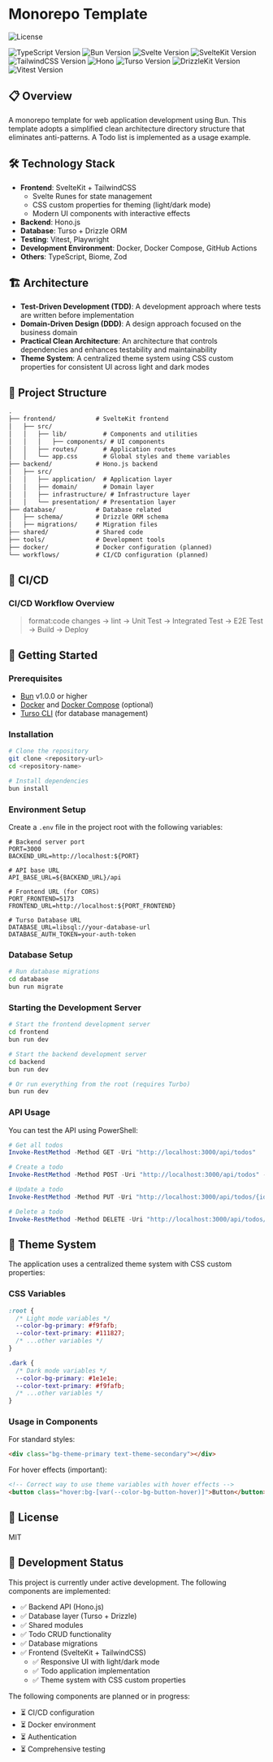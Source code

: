 # Monorepo Template

![License](https://img.shields.io/badge/license-MIT-green.svg)

![TypeScript Version](https://img.shields.io/badge/Typescript-v5.8.2-blue.svg?logo=TypeScript)
![Bun Version](https://img.shields.io/badge/Bun-v1.2.4-blue.svg?logo=Bun)
![Svelte Version](https://img.shields.io/badge/Svelte-v5.22.6-blue.svg?logo=Svelte)
![SvelteKit Version](https://img.shields.io/badge/SvelteKit-v2.19.0-blue.svg?logo=Svelte)
![TailwindCSS Version](https://img.shields.io/badge/TailwindCSS-v4.0-blue.svg?logo=TailwindCSS)
![Hono](https://img.shields.io/badge/Hono.js-v4.7.4-blue.svg?logo=Hono)
![Turso Version](https://img.shields.io/badge/Turso-v0.98.2-blue.svg?logo=Turso)
![DrizzleKit Version](https://img.shields.io/badge/DrizzleKit-v0.30.4-blue.svg?logo=Drizzle)
![Vitest Version](https://img.shields.io/badge/Vitest-v3.0.8+-blue.svg?logo=Vitest)

## 📋 Overview

A monorepo template for web application development using Bun. This template adopts a simplified clean architecture directory structure that eliminates anti-patterns. A Todo list is implemented as a usage example.

## 🛠️ Technology Stack

- **Frontend**: SvelteKit + TailwindCSS
  - Svelte Runes for state management
  - CSS custom properties for theming (light/dark mode)
  - Modern UI components with interactive effects
- **Backend**: Hono.js
- **Database**: Turso + Drizzle ORM
- **Testing**: Vitest, Playwright
- **Development Environment**: Docker, Docker Compose, GitHub Actions
- **Others**: TypeScript, Biome, Zod

## 🏗️ Architecture

- **Test-Driven Development (TDD)**: A development approach where tests are written before implementation
- **Domain-Driven Design (DDD)**: A design approach focused on the business domain
- **Practical Clean Architecture**: An architecture that controls dependencies and enhances testability and maintainability
- **Theme System**: A centralized theme system using CSS custom properties for consistent UI across light and dark modes

## 🚀 Project Structure

```txt
.
├── frontend/           # SvelteKit frontend
│   ├── src/
│   │   ├── lib/          # Components and utilities
│   │   │   ├── components/ # UI components
│   │   ├── routes/       # Application routes
│   │   └── app.css       # Global styles and theme variables
├── backend/            # Hono.js backend
│   ├── src/
│   │   ├── application/  # Application layer
│   │   ├── domain/       # Domain layer
│   │   ├── infrastructure/ # Infrastructure layer
│   │   └── presentation/ # Presentation layer
├── database/           # Database related
│   ├── schema/         # Drizzle ORM schema
│   ├── migrations/     # Migration files
├── shared/             # Shared code
├── tools/              # Development tools
├── docker/             # Docker configuration (planned)
└── workflows/          # CI/CD configuration (planned)
```

## 🔄 CI/CD

### CI/CD Workflow Overview

> format:code changes → lint → Unit Test → Integrated Test → E2E Test → Build → Deploy

## 🏁 Getting Started

### Prerequisites

- [Bun](https://bun.sh/) v1.0.0 or higher
- [Docker](https://www.docker.com/) and [Docker Compose](https://docs.docker.com/compose/) (optional)
- [Turso CLI](https://docs.turso.tech/reference/cli) (for database management)

### Installation

```bash
# Clone the repository
git clone <repository-url>
cd <repository-name>

# Install dependencies
bun install
```

### Environment Setup

Create a `.env` file in the project root with the following variables:

```env
# Backend server port
PORT=3000
BACKEND_URL=http://localhost:${PORT}

# API base URL
API_BASE_URL=${BACKEND_URL}/api

# Frontend URL (for CORS)
PORT_FRONTEND=5173
FRONTEND_URL=http://localhost:${PORT_FRONTEND}

# Turso Database URL
DATABASE_URL=libsql://your-database-url
DATABASE_AUTH_TOKEN=your-auth-token
```

### Database Setup

```bash
# Run database migrations
cd database
bun run migrate
```

### Starting the Development Server

```bash
# Start the frontend development server
cd frontend
bun run dev

# Start the backend development server
cd backend
bun run dev

# Or run everything from the root (requires Turbo)
bun run dev
```

### API Usage

You can test the API using PowerShell:

```powershell
# Get all todos
Invoke-RestMethod -Method GET -Uri "http://localhost:3000/api/todos"

# Create a todo
Invoke-RestMethod -Method POST -Uri "http://localhost:3000/api/todos" -ContentType "application/json" -Body '{"title":"New task"}'

# Update a todo
Invoke-RestMethod -Method PUT -Uri "http://localhost:3000/api/todos/{id}" -ContentType "application/json" -Body '{"completed":true}'

# Delete a todo
Invoke-RestMethod -Method DELETE -Uri "http://localhost:3000/api/todos/{id}"
```

## 🎨 Theme System

The application uses a centralized theme system with CSS custom properties:

### CSS Variables

```css
:root {
  /* Light mode variables */
  --color-bg-primary: #f9fafb;
  --color-text-primary: #111827;
  /* ...other variables */
}

.dark {
  /* Dark mode variables */
  --color-bg-primary: #1e1e1e;
  --color-text-primary: #f9fafb;
  /* ...other variables */
}
```

### Usage in Components

For standard styles:
```html
<div class="bg-theme-primary text-theme-secondary"></div>
```

For hover effects (important):
```html
<!-- Correct way to use theme variables with hover effects -->
<button class="hover:bg-[var(--color-bg-button-hover)]">Button</button>
```

## 📝 License

MIT

## 🚧 Development Status

This project is currently under active development. The following components are implemented:

- ✅ Backend API (Hono.js)
- ✅ Database layer (Turso + Drizzle)
- ✅ Shared modules
- ✅ Todo CRUD functionality
- ✅ Database migrations
- ✅ Frontend (SvelteKit + TailwindCSS)
  - ✅ Responsive UI with light/dark mode
  - ✅ Todo application implementation
  - ✅ Theme system with CSS custom properties

The following components are planned or in progress:

- ⏳ CI/CD configuration
- ⏳ Docker environment
- ⏳ Authentication
- ⏳ Comprehensive testing
